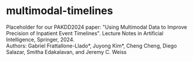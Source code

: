 # multimodal-timelines

Placeholder for our PAKDD2024 paper: "Using Multimodal Data to Improve Precision of Inpatient Event Timelines". Lecture Notes in Artificial Intelligence, Springer, 2024.  
Authors: Gabriel Frattallone-Llado\*, Juyong Kim\*, Cheng Cheng, Diego Salazar, Smitha Edakalavan, and Jeremy C. Weiss
